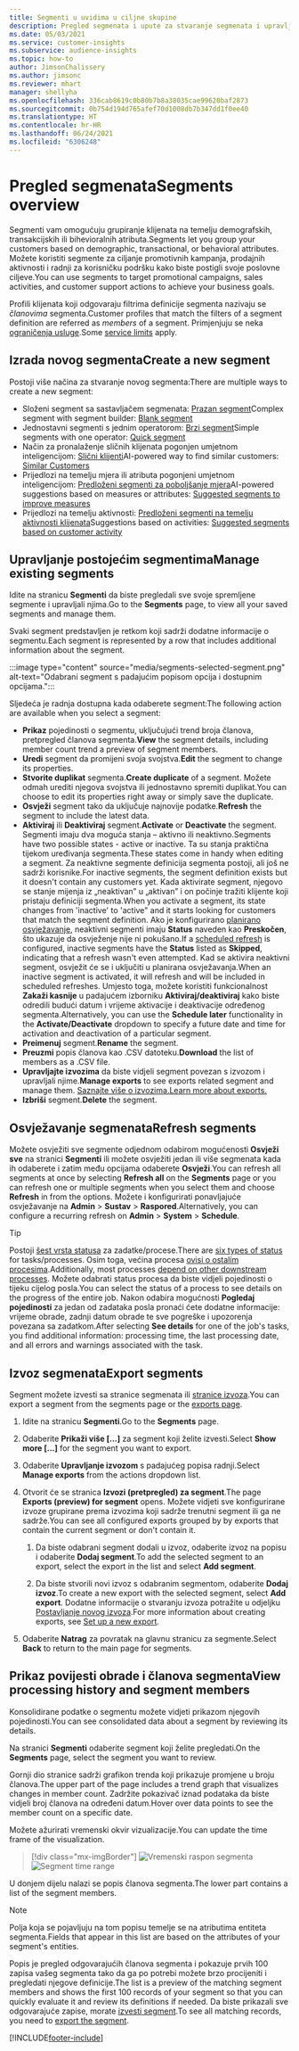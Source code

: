 ```yaml
---
title: Segmenti u uvidima u ciljne skupine
description: Pregled segmenata i upute za stvaranje segmenata i upravljanje segmentima.
ms.date: 05/03/2021
ms.service: customer-insights
ms.subservice: audience-insights
ms.topic: how-to
author: JimsonChalissery
ms.author: jimsonc
ms.reviewer: mhart
manager: shellyha
ms.openlocfilehash: 336cab8619c0b80b7b8a38035cae99620baf2873
ms.sourcegitcommit: 0b754d194d765afef70d1008db7b347dd1f0ee40
ms.translationtype: HT
ms.contentlocale: hr-HR
ms.lasthandoff: 06/24/2021
ms.locfileid: "6306248"
---
```

# <a name="segments-overview"></a><span data-ttu-id="3b189-103">Pregled segmenata</span><span class="sxs-lookup"><span data-stu-id="3b189-103">Segments overview</span></span>

<span data-ttu-id="3b189-104">Segmenti vam omogućuju grupiranje klijenata na temelju demografskih, transakcijskih ili bihevioralnih atributa.</span><span class="sxs-lookup"><span data-stu-id="3b189-104">Segments let you group your customers based on demographic, transactional, or behavioral attributes.</span></span> <span data-ttu-id="3b189-105">Možete koristiti segmente za ciljanje promotivnih kampanja, prodajnih aktivnosti i radnji za korisničku podršku kako biste postigli svoje poslovne ciljeve.</span><span class="sxs-lookup"><span data-stu-id="3b189-105">You can use segments to target promotional campaigns, sales activities, and customer support actions to achieve your business goals.</span></span>

<span data-ttu-id="3b189-106">Profili klijenata koji odgovaraju filtrima definicije segmenta nazivaju se *članovima* segmenta.</span><span class="sxs-lookup"><span data-stu-id="3b189-106">Customer profiles that match the filters of a segment definition are referred as *members* of a segment.</span></span> <span data-ttu-id="3b189-107">Primjenjuju se neka [ograničenja usluge](service-limits.md).</span><span class="sxs-lookup"><span data-stu-id="3b189-107">Some [service limits](service-limits.md) apply.</span></span>

## <a name="create-a-new-segment"></a><span data-ttu-id="3b189-108">Izrada novog segmenta</span><span class="sxs-lookup"><span data-stu-id="3b189-108">Create a new segment</span></span>

<span data-ttu-id="3b189-109">Postoji više načina za stvaranje novog segmenta:</span><span class="sxs-lookup"><span data-stu-id="3b189-109">There are multiple ways to create a new segment:</span></span> 

- <span data-ttu-id="3b189-110">Složeni segment sa sastavljačem segmenata: [Prazan segment](segment-builder.md#create-a-new-segment)</span><span class="sxs-lookup"><span data-stu-id="3b189-110">Complex segment with segment builder: [Blank segment](segment-builder.md#create-a-new-segment)</span></span>
- <span data-ttu-id="3b189-111">Jednostavni segmenti s jednim operatorom: [Brzi segment](segment-builder.md#quick-segments)</span><span class="sxs-lookup"><span data-stu-id="3b189-111">Simple segments with one operator: [Quick segment](segment-builder.md#quick-segments)</span></span>
- <span data-ttu-id="3b189-112">Način za pronalaženje sličnih klijenata pogonjen umjetnom inteligencijom: [Slični klijenti](find-similar-customer-segments.md)</span><span class="sxs-lookup"><span data-stu-id="3b189-112">AI-powered way to find similar customers: [Similar Customers](find-similar-customer-segments.md)</span></span>
- <span data-ttu-id="3b189-113">Prijedlozi na temelju mjera ili atributa pogonjeni umjetnom inteligencijom: [Predloženi segmenti za poboljšanje mjera](suggested-segments.md)</span><span class="sxs-lookup"><span data-stu-id="3b189-113">AI-powered suggestions based on measures or attributes: [Suggested segments to improve measures](suggested-segments.md)</span></span>
- <span data-ttu-id="3b189-114">Prijedlozi na temelju aktivnosti: [Predloženi segmenti na temelju aktivnosti klijenata](suggested-segments-activity.md)</span><span class="sxs-lookup"><span data-stu-id="3b189-114">Suggestions based on activities: [Suggested segments based on customer activity](suggested-segments-activity.md)</span></span>

## <a name="manage-existing-segments"></a><span data-ttu-id="3b189-115">Upravljanje postojećim segmentima</span><span class="sxs-lookup"><span data-stu-id="3b189-115">Manage existing segments</span></span>

<span data-ttu-id="3b189-116">Idite na stranicu **Segmenti** da biste pregledali sve svoje spremljene segmente i upravljali njima.</span><span class="sxs-lookup"><span data-stu-id="3b189-116">Go to the **Segments** page, to view all your saved segments and manage them.</span></span>

<span data-ttu-id="3b189-117">Svaki segment predstavljen je retkom koji sadrži dodatne informacije o segmentu.</span><span class="sxs-lookup"><span data-stu-id="3b189-117">Each segment is represented by a row that includes additional information about the segment.</span></span>

:::image type="content" source="media/segments-selected-segment.png" alt-text="Odabrani segment s padajućim popisom opcija i dostupnim opcijama.":::

<span data-ttu-id="3b189-119">Sljedeća je radnja dostupna kada odaberete segment:</span><span class="sxs-lookup"><span data-stu-id="3b189-119">The following action are available when you select a segment:</span></span>

- <span data-ttu-id="3b189-120">**Prikaz** pojedinosti o segmentu, uključujući trend broja članova, pretpregled članova segmenta.</span><span class="sxs-lookup"><span data-stu-id="3b189-120">**View** the segment details, including member count trend a preview of segment members.</span></span>
- <span data-ttu-id="3b189-121">**Uredi** segment da promijeni svoja svojstva.</span><span class="sxs-lookup"><span data-stu-id="3b189-121">**Edit** the segment to change its properties.</span></span>
- <span data-ttu-id="3b189-122">**Stvorite duplikat** segmenta.</span><span class="sxs-lookup"><span data-stu-id="3b189-122">**Create duplicate** of a segment.</span></span> <span data-ttu-id="3b189-123">Možete odmah urediti njegova svojstva ili jednostavno spremiti duplikat.</span><span class="sxs-lookup"><span data-stu-id="3b189-123">You can choose to edit its properties right away or simply save the duplicate.</span></span>
- <span data-ttu-id="3b189-124">**Osvježi** segment tako da uključuje najnovije podatke.</span><span class="sxs-lookup"><span data-stu-id="3b189-124">**Refresh** the segment to include the latest data.</span></span>
- <span data-ttu-id="3b189-125">**Aktiviraj** ili **Deaktiviraj** segment.</span><span class="sxs-lookup"><span data-stu-id="3b189-125">**Activate** or **Deactivate** the segment.</span></span> <span data-ttu-id="3b189-126">Segmenti imaju dva moguća stanja – aktivno ili neaktivno.</span><span class="sxs-lookup"><span data-stu-id="3b189-126">Segments have two possible states - active or inactive.</span></span> <span data-ttu-id="3b189-127">Ta su stanja praktična tijekom uređivanja segmenta.</span><span class="sxs-lookup"><span data-stu-id="3b189-127">These states come in handy when editing a segment.</span></span> <span data-ttu-id="3b189-128">Za neaktivne segmente definicija segmenta postoji, ali još ne sadrži korisnike.</span><span class="sxs-lookup"><span data-stu-id="3b189-128">For inactive segments, the segment definition exists but it doesn't contain any customers yet.</span></span> <span data-ttu-id="3b189-129">Kada aktivirate segment, njegovo se stanje mijenja iz „neaktivan” u „aktivan” i on počinje tražiti klijente koji pristaju definiciji segmenta.</span><span class="sxs-lookup"><span data-stu-id="3b189-129">When you activate a segment, its state changes from 'inactive' to 'active" and it starts looking for customers that match the segment definition.</span></span> <span data-ttu-id="3b189-130">Ako je konfigurirano [planirano osvježavanje](system.md#schedule-tab), neaktivni segmenti imaju **Status** naveden kao **Preskočen**, što ukazuje da osvježenje nije ni pokušano.</span><span class="sxs-lookup"><span data-stu-id="3b189-130">If a [scheduled refresh](system.md#schedule-tab) is configured, inactive segments have the **Status** listed as **Skipped**, indicating that a refresh wasn't even attempted.</span></span> <span data-ttu-id="3b189-131">Kad se aktivira neaktivni segment, osvježit će se i uključiti u planirana osvježavanja.</span><span class="sxs-lookup"><span data-stu-id="3b189-131">When an inactive segment is activated, it will refresh and will be included in scheduled refreshes.</span></span>
  <span data-ttu-id="3b189-132">Umjesto toga, možete koristiti funkcionalnost **Zakaži kasnije** u padajućem izborniku **Aktiviraj/deaktiviraj** kako biste odredili budući datum i vrijeme aktivacije i deaktivacije određenog segmenta.</span><span class="sxs-lookup"><span data-stu-id="3b189-132">Alternatively, you can use the **Schedule later** functionality in the **Activate/Deactivate** dropdown to specify a future date and time for activation and deactivation of a particular segment.</span></span>
- <span data-ttu-id="3b189-133">**Preimenuj** segment.</span><span class="sxs-lookup"><span data-stu-id="3b189-133">**Rename** the segment.</span></span>
- <span data-ttu-id="3b189-134">**Preuzmi** popis članova kao .CSV datoteku.</span><span class="sxs-lookup"><span data-stu-id="3b189-134">**Download** the list of members as a .CSV file.</span></span>
- <span data-ttu-id="3b189-135">**Upravljajte izvozima** da biste vidjeli segment povezan s izvozom i upravljali njime.</span><span class="sxs-lookup"><span data-stu-id="3b189-135">**Manage exports** to see exports related segment and manage them.</span></span> [<span data-ttu-id="3b189-136">Saznajte više o izvozima.</span><span class="sxs-lookup"><span data-stu-id="3b189-136">Learn more about exports.</span></span>](export-destinations.md)
- <span data-ttu-id="3b189-137">**Izbriši** segment.</span><span class="sxs-lookup"><span data-stu-id="3b189-137">**Delete** the segment.</span></span>

## <a name="refresh-segments"></a><span data-ttu-id="3b189-138">Osvježavanje segmenata</span><span class="sxs-lookup"><span data-stu-id="3b189-138">Refresh segments</span></span>

<span data-ttu-id="3b189-139">Možete osvježiti sve segmente odjednom odabirom mogućenosti **Osvježi sve** na stranici **Segmenti** ili možete osvježiti jedan ili više segmenata kada ih odaberete i zatim među opcijama odaberete **Osvježi**.</span><span class="sxs-lookup"><span data-stu-id="3b189-139">You can refresh all segments at once by selecting **Refresh all** on the **Segments** page or you can refresh one or multiple segments when you select them and choose **Refresh** in from the options.</span></span> <span data-ttu-id="3b189-140">Možete i konfigurirati ponavljajuće osvježavanje na **Admin** > **Sustav** > **Raspored**.</span><span class="sxs-lookup"><span data-stu-id="3b189-140">Alternatively, you can configure a recurring refresh on **Admin** > **System** > **Schedule**.</span></span>

> [!TIP]
> <span data-ttu-id="3b189-141">Postoji [šest vrsta statusa](system.md#status-types) za zadatke/procese.</span><span class="sxs-lookup"><span data-stu-id="3b189-141">There are [six types of status](system.md#status-types) for tasks/processes.</span></span> <span data-ttu-id="3b189-142">Osim toga, većina procesa [ovisi o ostalim procesima](system.md#refresh-policies).</span><span class="sxs-lookup"><span data-stu-id="3b189-142">Additionally, most processes [depend on other downstream processes](system.md#refresh-policies).</span></span> <span data-ttu-id="3b189-143">Možete odabrati status procesa da biste vidjeli pojedinosti o tijeku cijelog posla.</span><span class="sxs-lookup"><span data-stu-id="3b189-143">You can select the status of a process to see details on the progress of the entire job.</span></span> <span data-ttu-id="3b189-144">Nakon odabira mogućnosti **Pogledaj pojedinosti** za jedan od zadataka posla pronaći ćete dodatne informacije: vrijeme obrade, zadnji datum obrade te sve pogreške i upozorenja povezana sa zadatkom.</span><span class="sxs-lookup"><span data-stu-id="3b189-144">After selecting **See details** for one of the job's tasks, you find additional information: processing time, the last processing date, and all errors and warnings associated with the task.</span></span>

## <a name="export-segments"></a><span data-ttu-id="3b189-145">Izvoz segmenata</span><span class="sxs-lookup"><span data-stu-id="3b189-145">Export segments</span></span>

<span data-ttu-id="3b189-146">Segment možete izvesti sa stranice segmenata ili [stranice izvoza](export-destinations.md).</span><span class="sxs-lookup"><span data-stu-id="3b189-146">You can export a segment from the segments page or the [exports page](export-destinations.md).</span></span> 

1. <span data-ttu-id="3b189-147">Idite na stranicu **Segmenti**.</span><span class="sxs-lookup"><span data-stu-id="3b189-147">Go to the **Segments** page.</span></span>

1. <span data-ttu-id="3b189-148">Odaberite **Prikaži više [...]** za segment koji želite izvesti.</span><span class="sxs-lookup"><span data-stu-id="3b189-148">Select **Show more [...]** for the segment you want to export.</span></span>

1. <span data-ttu-id="3b189-149">Odaberite **Upravljanje izvozom** s padajućeg popisa radnji.</span><span class="sxs-lookup"><span data-stu-id="3b189-149">Select **Manage exports** from the actions dropdown list.</span></span>

1. <span data-ttu-id="3b189-150">Otvorit će se stranica **Izvozi (pretpregled) za segment**.</span><span class="sxs-lookup"><span data-stu-id="3b189-150">The page **Exports (preview) for segment** opens.</span></span> <span data-ttu-id="3b189-151">Možete vidjeti sve konfigurirane izvoze grupirane prema izvozima koji sadrže trenutni segment ili ga ne sadrže.</span><span class="sxs-lookup"><span data-stu-id="3b189-151">You can see all configured exports grouped by by exports that contain the current segment or don't contain it.</span></span>

   1. <span data-ttu-id="3b189-152">Da biste odabrani segment dodali u izvoz, odaberite izvoz na popisu i odaberite **Dodaj segment**.</span><span class="sxs-lookup"><span data-stu-id="3b189-152">To add the selected segment to an export, select the export in the list and select **Add segment**.</span></span>

   1. <span data-ttu-id="3b189-153">Da biste stvorili novi izvoz s odabranim segmentom, odaberite **Dodaj izvoz**.</span><span class="sxs-lookup"><span data-stu-id="3b189-153">To create a new export with the selected segment, select **Add export**.</span></span> <span data-ttu-id="3b189-154">Dodatne informacije o stvaranju izvoza potražite u odjeljku [Postavljanje novog izvoza](export-destinations.md#set-up-a-new-export).</span><span class="sxs-lookup"><span data-stu-id="3b189-154">For more information about creating exports, see [Set up a new export](export-destinations.md#set-up-a-new-export).</span></span>

1. <span data-ttu-id="3b189-155">Odaberite **Natrag** za povratak na glavnu stranicu za segmente.</span><span class="sxs-lookup"><span data-stu-id="3b189-155">Select **Back** to return to the main page for segments.</span></span>

## <a name="view-processing-history-and-segment-members"></a><span data-ttu-id="3b189-156">Prikaz povijesti obrade i članova segmenta</span><span class="sxs-lookup"><span data-stu-id="3b189-156">View processing history and segment members</span></span>

<span data-ttu-id="3b189-157">Konsolidirane podatke o segmentu možete vidjeti prikazom njegovih pojedinosti.</span><span class="sxs-lookup"><span data-stu-id="3b189-157">You can see consolidated data about a segment by reviewing its details.</span></span>

<span data-ttu-id="3b189-158">Na stranici **Segmenti** odaberite segment koji želite pregledati.</span><span class="sxs-lookup"><span data-stu-id="3b189-158">On the **Segments** page, select the segment you want to review.</span></span>

<span data-ttu-id="3b189-159">Gornji dio stranice sadrži grafikon trenda koji prikazuje promjene u broju članova.</span><span class="sxs-lookup"><span data-stu-id="3b189-159">The upper part of the page includes a trend graph that visualizes changes in member count.</span></span> <span data-ttu-id="3b189-160">Zadržite pokazivač iznad podataka da biste vidjeli broj članova na određeni datum.</span><span class="sxs-lookup"><span data-stu-id="3b189-160">Hover over data points to see the member count on a specific date.</span></span>

<span data-ttu-id="3b189-161">Možete ažurirati vremenski okvir vizualizacije.</span><span class="sxs-lookup"><span data-stu-id="3b189-161">You can update the time frame of the visualization.</span></span>

> [!div class="mx-imgBorder"]
> <span data-ttu-id="3b189-162">![Vremenski raspon segmenta](media/segment-time-range.png "Vremenski raspon segmenta")</span><span class="sxs-lookup"><span data-stu-id="3b189-162">![Segment time range](media/segment-time-range.png "Segment time range")</span></span>

<span data-ttu-id="3b189-163">U donjem dijelu nalazi se popis članova segmenta.</span><span class="sxs-lookup"><span data-stu-id="3b189-163">The lower part contains a list of the segment members.</span></span>

> [!NOTE]
> <span data-ttu-id="3b189-164">Polja koja se pojavljuju na tom popisu temelje se na atributima entiteta segmenta.</span><span class="sxs-lookup"><span data-stu-id="3b189-164">Fields that appear in this list are based on the attributes of your segment's entities.</span></span>
>
><span data-ttu-id="3b189-165">Popis je pregled odgovarajućih članova segmenta i pokazuje prvih 100 zapisa vašeg segmenta tako da ga po potrebi možete brzo procijeniti i pregledati njegove definicije.</span><span class="sxs-lookup"><span data-stu-id="3b189-165">The list is a preview of the matching segment members and shows the first 100 records of your segment so that you can quickly evaluate it and review its definitions if needed.</span></span> <span data-ttu-id="3b189-166">Da biste prikazali sve odgovarajuće zapise, morate [izvesti segment](export-destinations.md).</span><span class="sxs-lookup"><span data-stu-id="3b189-166">To see all matching records, you need to [export the segment](export-destinations.md).</span></span>

[!INCLUDE[footer-include](../includes/footer-banner.md)] 
